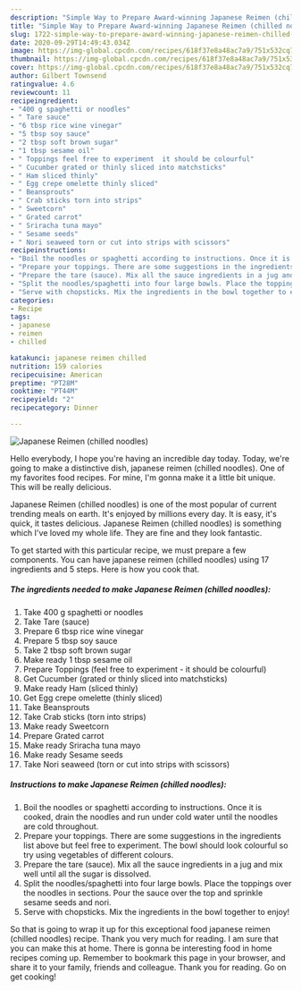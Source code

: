 ```yaml
---
description: "Simple Way to Prepare Award-winning Japanese Reimen (chilled noodles)"
title: "Simple Way to Prepare Award-winning Japanese Reimen (chilled noodles)"
slug: 1722-simple-way-to-prepare-award-winning-japanese-reimen-chilled-noodles
date: 2020-09-29T14:49:43.034Z
image: https://img-global.cpcdn.com/recipes/618f37e8a48ac7a9/751x532cq70/japanese-reimen-chilled-noodles-recipe-main-photo.jpg
thumbnail: https://img-global.cpcdn.com/recipes/618f37e8a48ac7a9/751x532cq70/japanese-reimen-chilled-noodles-recipe-main-photo.jpg
cover: https://img-global.cpcdn.com/recipes/618f37e8a48ac7a9/751x532cq70/japanese-reimen-chilled-noodles-recipe-main-photo.jpg
author: Gilbert Townsend
ratingvalue: 4.6
reviewcount: 11
recipeingredient:
- "400 g spaghetti or noodles"
- " Tare sauce"
- "6 tbsp rice wine vinegar"
- "5 tbsp soy sauce"
- "2 tbsp soft brown sugar"
- "1 tbsp sesame oil"
- " Toppings feel free to experiment  it should be colourful"
- " Cucumber grated or thinly sliced into matchsticks"
- " Ham sliced thinly"
- " Egg crepe omelette thinly sliced"
- " Beansprouts"
- " Crab sticks torn into strips"
- " Sweetcorn"
- " Grated carrot"
- " Sriracha tuna mayo"
- " Sesame seeds"
- " Nori seaweed torn or cut into strips with scissors"
recipeinstructions:
- "Boil the noodles or spaghetti according to instructions. Once it is cooked, drain the noodles and run under cold water until the noodles are cold throughout."
- "Prepare your toppings. There are some suggestions in the ingredients list above but feel free to experiment. The bowl should look colourful so try using vegetables of different colours."
- "Prepare the tare (sauce). Mix all the sauce ingredients in a jug and mix well until all the sugar is dissolved."
- "Split the noodles/spaghetti into four large bowls. Place the toppings over the noodles in sections. Pour the sauce over the top and sprinkle sesame seeds and nori."
- "Serve with chopsticks. Mix the ingredients in the bowl together to enjoy!"
categories:
- Recipe
tags:
- japanese
- reimen
- chilled

katakunci: japanese reimen chilled 
nutrition: 159 calories
recipecuisine: American
preptime: "PT28M"
cooktime: "PT44M"
recipeyield: "2"
recipecategory: Dinner

---
```



![Japanese Reimen (chilled noodles)](https://img-global.cpcdn.com/recipes/618f37e8a48ac7a9/751x532cq70/japanese-reimen-chilled-noodles-recipe-main-photo.jpg)

Hello everybody, I hope you're having an incredible day today. Today, we're going to make a distinctive dish, japanese reimen (chilled noodles). One of my favorites food recipes. For mine, I'm gonna make it a little bit unique. This will be really delicious.



Japanese Reimen (chilled noodles) is one of the most popular of current trending meals on earth. It's enjoyed by millions every day. It is easy, it's quick, it tastes delicious. Japanese Reimen (chilled noodles) is something which I've loved my whole life. They are fine and they look fantastic.


To get started with this particular recipe, we must prepare a few components. You can have japanese reimen (chilled noodles) using 17 ingredients and 5 steps. Here is how you cook that.

<!--inarticleads1-->

##### The ingredients needed to make Japanese Reimen (chilled noodles):

1. Take 400 g spaghetti or noodles
1. Take  Tare (sauce)
1. Prepare 6 tbsp rice wine vinegar
1. Prepare 5 tbsp soy sauce
1. Take 2 tbsp soft brown sugar
1. Make ready 1 tbsp sesame oil
1. Prepare  Toppings (feel free to experiment - it should be colourful)
1. Get  Cucumber (grated or thinly sliced into matchsticks)
1. Make ready  Ham (sliced thinly)
1. Get  Egg crepe omelette (thinly sliced)
1. Take  Beansprouts
1. Take  Crab sticks (torn into strips)
1. Make ready  Sweetcorn
1. Prepare  Grated carrot
1. Make ready  Sriracha tuna mayo
1. Make ready  Sesame seeds
1. Take  Nori seaweed (torn or cut into strips with scissors)




<!--inarticleads2-->

##### Instructions to make Japanese Reimen (chilled noodles):

1. Boil the noodles or spaghetti according to instructions. Once it is cooked, drain the noodles and run under cold water until the noodles are cold throughout.
1. Prepare your toppings. There are some suggestions in the ingredients list above but feel free to experiment. The bowl should look colourful so try using vegetables of different colours.
1. Prepare the tare (sauce). Mix all the sauce ingredients in a jug and mix well until all the sugar is dissolved.
1. Split the noodles/spaghetti into four large bowls. Place the toppings over the noodles in sections. Pour the sauce over the top and sprinkle sesame seeds and nori.
1. Serve with chopsticks. Mix the ingredients in the bowl together to enjoy!




So that is going to wrap it up for this exceptional food japanese reimen (chilled noodles) recipe. Thank you very much for reading. I am sure that you can make this at home. There is gonna be interesting food in home recipes coming up. Remember to bookmark this page in your browser, and share it to your family, friends and colleague. Thank you for reading. Go on get cooking!
